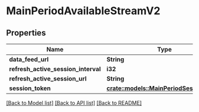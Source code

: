 # MainPeriodAvailableStreamV2

## Properties

Name | Type | Description | Notes
------------ | ------------- | ------------- | -------------
**data_feed_url** | **String** |  | 
**refresh_active_session_interval** | **i32** |  | 
**refresh_active_session_url** | **String** |  | 
**session_token** | [**crate::models::MainPeriodSessionToken**](main.SessionToken.md) |  | 

[[Back to Model list]](../README.md#documentation-for-models) [[Back to API list]](../README.md#documentation-for-api-endpoints) [[Back to README]](../README.md)


